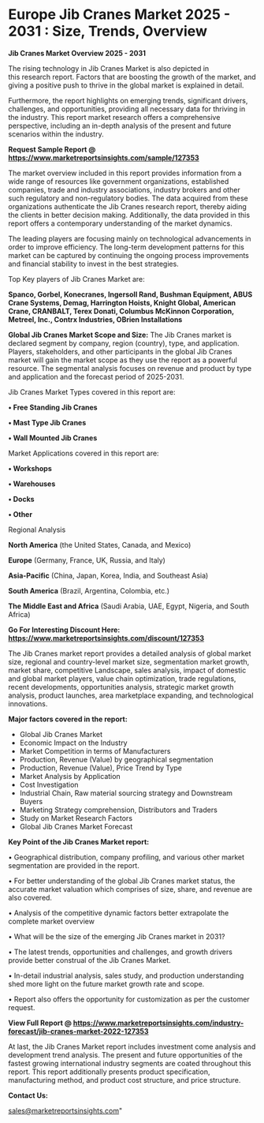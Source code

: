 # Europe Jib Cranes Market 2025 - 2031 : Size, Trends, Overview

<Strong> Jib Cranes Market Overview 2025 - 2031</strong>

The rising technology in Jib Cranes Market is also depicted in this research report. Factors that are boosting the growth of the market, and giving a positive push to thrive in the global market is explained in detail.

Furthermore, the report highlights on emerging trends, significant drivers, challenges, and opportunities, providing all necessary data for thriving in the industry. This report market research offers a comprehensive perspective, including an in-depth analysis of the present and future scenarios within the industry.

<strong>Request Sample Report @ <a href=https://www.marketreportsinsights.com/sample/127353>https://www.marketreportsinsights.com/sample/127353</a></strong>

The market overview included in this report provides information from a wide range of resources like government organizations, established companies, trade and industry associations, industry brokers and other such regulatory and non-regulatory bodies. The data acquired from these organizations authenticate the Jib Cranes research report, thereby aiding the clients in better decision making. Additionally, the data provided in this report offers a contemporary understanding of the market dynamics.

The leading players are focusing mainly on technological advancements in order to improve efficiency. The long-term development patterns for this market can be captured by continuing the ongoing process improvements and financial stability to invest in the best strategies.

Top Key players of Jib Cranes Market are:

<strong>Spanco, Gorbel, Konecranes, Ingersoll Rand, Bushman Equipment, ABUS Crane Systems, Demag, Harrington Hoists, Knight Global, American Crane, CRANBALT, Terex Donati, Columbus McKinnon Corporation, Metreel, Inc., Contrx Industries, OBrien Installations</strong>

<strong><b>Global Jib Cranes Market Scope and Size:</b></strong>
The Jib Cranes market is declared segment by company, region (country), type, and application. Players, stakeholders, and other participants in the global Jib Cranes market will gain the market scope as they use the report as a powerful resource. The segmental analysis focuses on revenue and product by type and application and the forecast period of 2025-2031.

Jib Cranes Market Types covered in this report are:

<strong>• Free Standing Jib Cranes

• Mast Type Jib Cranes

• Wall Mounted Jib Cranes</strong>

Market Applications covered in this report are:

<strong>• Workshops

• Warehouses

• Docks

• Other</strong> 

Regional Analysis

<strong>North America</strong> (the United States, Canada, and Mexico)

<strong>Europe</strong> (Germany, France, UK, Russia, and Italy)

<strong>Asia-Pacific</strong> (China, Japan, Korea, India, and Southeast Asia)

<strong>South America</strong> (Brazil, Argentina, Colombia, etc.)

<strong>The Middle East and Africa</strong> (Saudi Arabia, UAE, Egypt, Nigeria, and South Africa)

<strong>Go For Interesting Discount Here: <a href=https://www.marketreportsinsights.com/discount/127353>https://www.marketreportsinsights.com/discount/127353</a></strong>

The Jib Cranes market report provides a detailed analysis of global market size, regional and country-level market size, segmentation market growth, market share, competitive Landscape, sales analysis, impact of domestic and global market players, value chain optimization, trade regulations, recent developments, opportunities analysis, strategic market growth analysis, product launches, area marketplace expanding, and technological innovations.

<strong><b>Major factors covered in the report:</b></strong>
<ul>
  <li>Global Jib Cranes Market </li>
  <li>Economic Impact on the Industry</li>
  <li>Market Competition in terms of Manufacturers</li>
  <li>Production, Revenue (Value) by geographical segmentation</li>
  <li>Production, Revenue (Value), Price Trend by Type</li>
  <li>Market Analysis by Application</li>
  <li>Cost Investigation</li>
  <li>Industrial Chain, Raw material sourcing strategy and Downstream Buyers</li>
  <li>Marketing Strategy comprehension, Distributors and Traders</li>
  <li>Study on Market Research Factors</li>
  <li>Global Jib Cranes Market Forecast</li>
</ul>

<strong><b>Key Point of the Jib Cranes Market report:</b></strong>

• Geographical distribution, company profiling, and various other market segmentation are provided in the report.

• For better understanding of the global Jib Cranes market status, the accurate market valuation which comprises of size, share, and revenue are also covered.

• Analysis of the competitive dynamic factors better extrapolate the complete market overview

• What will be the size of the emerging Jib Cranes market in 2031?

• The latest trends, opportunities and challenges, and growth drivers provide better construal of the Jib Cranes Market.

• In-detail industrial analysis, sales study, and production understanding shed more light on the future market growth rate and scope.

• Report also offers the opportunity for customization as per the customer request.

<strong><b>View Full Report @ <a href=https://www.marketreportsinsights.com/industry-forecast/jib-cranes-market-2022-127353>https://www.marketreportsinsights.com/industry-forecast/jib-cranes-market-2022-127353</a></b></strong>


At last, the Jib Cranes Market report includes investment come analysis and development trend analysis. The present and future opportunities of the fastest growing international industry segments are coated throughout this report. This report additionally presents product specification, manufacturing method, and product cost structure, and price structure.

<strong>Contact Us:</strong>

sales@marketreportsinsights.com"
